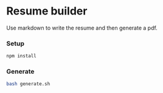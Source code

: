 # Resume builder

Use markdown to write the resume and then generate a pdf.

### Setup

```bash
npm install
```

### Generate

```bash
bash generate.sh

```
